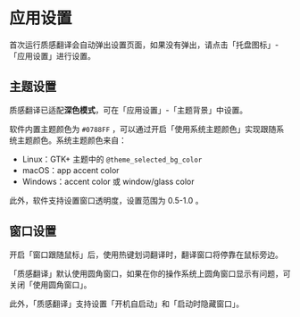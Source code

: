 # 应用设置

首次运行质感翻译会自动弹出设置页面，如果没有弹出，请点击「托盘图标」-「应用设置」进行设置。

## 主题设置

质感翻译已适配**深色模式**，可在「应用设置」-「主题背景」中设置。

软件内置主题颜色为 `#0788FF` ，可以通过开启「使用系统主题颜色」实现跟随系统主题颜色。系统主题颜色来自：

- Linux：GTK+ 主题中的 `@theme_selected_bg_color`
- macOS：app accent color
- Windows：accent color 或 window/glass color

此外，软件支持设置窗口透明度，设置范围为 0.5-1.0 。

## 窗口设置

开启「窗口跟随鼠标」后，使用热键划词翻译时，翻译窗口将停靠在鼠标旁边。

「质感翻译」默认使用圆角窗口，如果在你的操作系统上圆角窗口显示有问题，可关闭「使用圆角窗口」。

此外，「质感翻译」支持设置「开机自启动」和「启动时隐藏窗口」。
